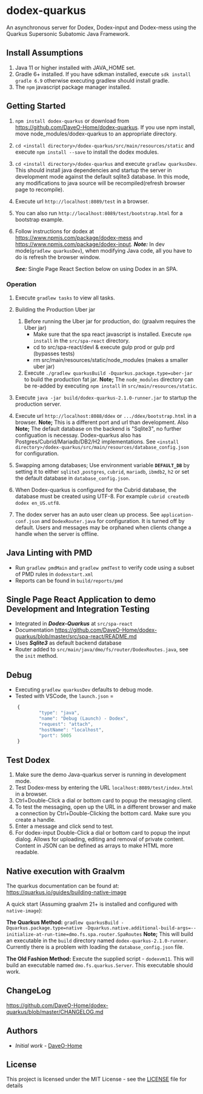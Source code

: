 # dodex-quarkus

An asynchronous server for Dodex, Dodex-input and Dodex-mess using the Quarkus Supersonic Subatomic Java Framework.

## Install Assumptions

1. Java 11 or higher installed with JAVA_HOME set.
2. Gradle 6+ installed. If you have sdkman installed, execute ```sdk install gradle 6.9``` otherwise executing gradlew should install gradle.
3. The `npm` javascript package manager installed.

## Getting Started

1. `npm install dodex-quarkus` or download from <https://github.com/DaveO-Home/dodex-quarkus>. If you use npm install, move node_modules/dodex-quarkus to an appropriate directory.
2. `cd <install directory>/dodex-quarkus/src/main/resources/static` and execute `npm install --save` to install the dodex modules.
3. `cd <install directory>/dodex-quarkus` and execute `gradlew quarkusDev`. This should install java dependencies and startup the server in development mode against the default sqlite3 database. In this mode, any modifications to java source will be recompiled(refresh browser page to recompile).
4. Execute url `http://localhost:8089/test` in a browser.
5. You can also run `http://localhost:8089/test/bootstrap.html` for a bootstrap example.
6. Follow instructions for dodex at <https://www.npmjs.com/package/dodex-mess> and <https://www.npmjs.com/package/dodex-input>.
   ___Note:___ In dev mode(`gradlew quarkusDev`), when modifying Java code, all you have to do is refresh the browser window.

    ___See:___ Single Page React Section below on using Dodex in an SPA.

### Operation

1. Execute `gradlew tasks` to view all tasks.
1. Building the Production Uber jar
    1. Before running the Uber jar for production, do: (graalvm requires the Uber jar)
        * Make sure that the spa react javascript is installed. Execute `npm install` in the `src/spa-react` directory.
        * cd to src/spa-react/devl & execute gulp prod or gulp prd (bypasses tests)
        * rm src/main/resources/static/node_modules (makes a smaller uber jar)
    1. Execute `./gradlew quarkusBuild -Dquarkus.package.type=uber-jar` to build the production fat jar. __Note;__ The `node_modules` directory can be re-added by executing `npm install` in `src/main/resources/static`.

1. Execute `java -jar build/dodex-quarkus-2.1.0-runner.jar` to startup the production server.
1. Execute url `http://localhost:8088/ddex` or `.../ddex/bootstrap.html` in a browser. __Note;__ This is a different port and url than development. Also __Note;__ The default database on the backend is "Sqlite3", no further configuation is necessay. Dodex-quarkus also has Postgres/Cubrid/Mariadb/DB2/H2 implementations. See `<install directory>/dodex-quarkus/src/main/resources/database_config.json` for configuration.
1. Swapping among databases; Use environment variable __`DEFAULT_DB`__ by setting it to either `sqlite3` ,`postgres`, `cubrid`, `mariadb`, `ibmdb2`, `h2` or set the default database in `database_config.json`.
1. When Dodex-quarkus is configured for the Cubrid database, the database must be created using UTF-8. For example `cubrid createdb dodex en_US.utf8`.
1. The dodex server has an auto user clean up process. See `application-conf.json` and `DodexRouter.java` for configuration. It is turned off by default. Users and messages may be orphaned when clients change a handle when the server is offline.

## Java Linting with PMD

* Run `gradlew pmdMain` and `gradlew pmdTest` to verify code using a subset of PMD rules in `dodexstart.xml`
* Reports can be found in `build/reports/pmd`
  
## Single Page React Application to demo Development and Integration Testing

* Integrated in ***Dodex-Quarkus*** at `src/spa-react`
* Documentation <https://github.com/DaveO-Home/dodex-quarkus/blob/master/src/spa-react/README.md>
* Uses ***Sqlite3*** as default backend database
* Router added to `src/main/java/dmo/fs/router/DodexRoutes.java`, see the `init` method.

## Debug

* Executing `gradlew quarkusDev` defaults to debug mode.
* Tested with VSCode, the `launch.json` =
  
```javascript
    {
            "type": "java",
            "name": "Debug (Launch) - Dodex",
            "request": "attach",
            "hostName": "localhost",
            "port": 5005
    }
```

## Test Dodex

1. Make sure the demo Java-quarkus server is running in development mode.
2. Test Dodex-mess by entering the URL `localhost:8089/test/index.html` in a browser.
3. Ctrl+Double-Click a dial or bottom card to popup the messaging client.
4. To test the messaging, open up the URL in a different browser and make a connection by Ctrl+Double-Clicking the bottom card. Make sure you create a handle.
5. Enter a message and click send to test.
6. For dodex-input Double-Click a dial or bottom card to popup the input dialog. Allows for uploading, editing and removal of private content. Content in JSON can be defined as arrays to make HTML more readable.

## Native execution with Graalvm

The quarkus documentation can be found at: <https://quarkus.io/guides/building-native-image>

A quick start (Assuming graalvm 21+ is installed and configured with `native-image`): 

__The Quarkus Method:__ `gradlew quarkusBuild -Dquarkus.package.type=native -Dquarkus.native.additional-build-args=--initialize-at-run-time=dmo.fs.spa.router.SpaRoutes` __Note;__ This will build an executable in the `build` directory named `dodex-quarkus-2.1.0-runner`. Currently there is a problem with loading the `database_config.json` file. 

__The Old Fashion Method:__ Execute the supplied script - `dodexvm11`. This will build an executable named `dmo.fs.quarkus.Server`. This executable should work.

## ChangeLog

<https://github.com/DaveO-Home/dodex-quarkus/blob/master/CHANGELOG.md>

## Authors

* *Initial work* - [DaveO-Home](https://github.com/DaveO-Home)

## License

This project is licensed under the MIT License - see the [LICENSE](LICENSE) file for details
